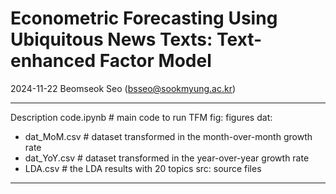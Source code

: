 # Econometric Forecasting Using Ubiquitous News Texts: Text-enhanced Factor Model

2024-11-22
Beomseok Seo (bsseo@sookmyung.ac.kr)

---
Description
code.ipynb # main code to run TFM
fig: figures
dat: 
- dat_MoM.csv # dataset transformed in the month-over-month growth rate
- dat_YoY.csv # dataset transformed in the year-over-year growth rate
- LDA.csv # the LDA results with 20 topics
src: source files
---

